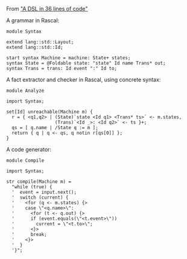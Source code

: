 
From ["A DSL in 36 lines of code"](/dsl-in-36-lines-of-code/)

A grammar in Rascal:

<pre class="rascal"><code><span class="Keyword">module</span> Syntax

<span class="Keyword">extend</span> lang::std::Layout;
<span class="Keyword">extend</span> lang::std::Id;

<span class="Keyword">start</span> <span class="Keyword">syntax</span> Machine = machine: State+ states;
<span class="Keyword">syntax</span> State = <span class="Comment">@Foldable</span> state: <span class="Constant">"state"</span> Id name Trans* out;
<span class="Keyword">syntax</span> Trans = trans: Id event <span class="Constant">":"</span> Id to;</code></pre>


A fact extractor and checker in Rascal, using concrete syntax:

<pre class="rascal"><code><span class="Keyword">module</span> Analyze

<span class="Keyword">import</span> Syntax;

<span class="Keyword">set</span>[Id] unreachable(Machine m) {
  r = { &lt;q1,q2&gt; | (State)`<span class="Keyword">state</span> <span class="MetaVariable">&lt;Id q1&gt;</span> <span class="MetaVariable">&lt;Trans* ts&gt;</span>` &lt;- m.states, 
				  (Trans)`<span class="MetaVariable">&lt;Id _&gt;</span>: <span class="MetaVariable">&lt;Id q2&gt;</span>` &lt;- ts }+;
  qs = [ q.name | /State q := m ];
  <span class="Keyword">return</span> { q | q &lt;- qs, q <span class="Keyword">notin</span> r[qs[<span class="Keyword">0</span>]] };
}</code></pre>

A code generator:

<pre class="rascal"><code><span class="Keyword">module</span> Compile

<span class="Keyword">import</span> Syntax;

<span class="Keyword">str</span> compile(Machine m) =
  <span class="Constant">"while (true) {
  '  event = input.next();
  '  switch (current) { 
  '    &lt;</span><span class="Keyword">for</span> (q &lt;- m.states) {<span class="Constant">&gt;
  '    case \"&lt;</span>q.name<span class="Constant">&gt;\":
  '      &lt;</span><span class="Keyword">for</span> (t &lt;- q.out) {<span class="Constant">&gt;
  '      if (event.equals(\"&lt;</span>t.event<span class="Constant">&gt;\"))
  '        current = \"&lt;</span>t.to<span class="Constant">&gt;\";
  '      &lt;</span>}<span class="Constant">&gt;
  '      break;
  '    &lt;</span>}<span class="Constant">&gt;
  '  }
  '}"</span>; </code></pre>
